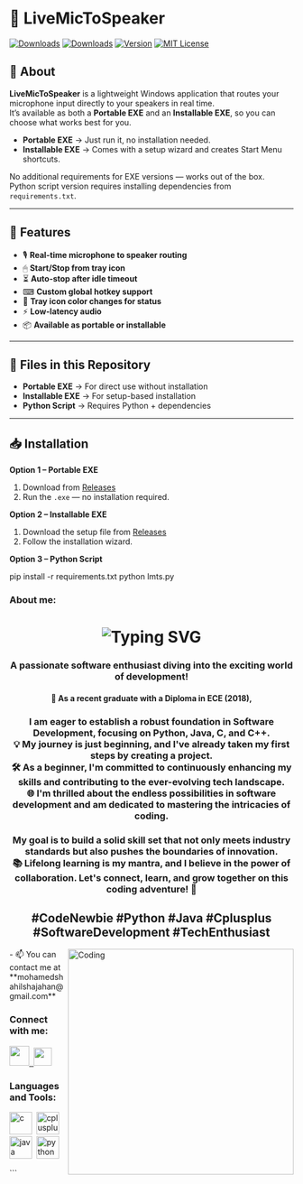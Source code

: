 # 🎤 LiveMicToSpeaker 

[![Downloads](https://img.shields.io/github/downloads/mohamedshahilshajahan/Live-Mic-To-Speaker/total.svg?style=flat-square)](https://github.com/mohamedshahilshajahan/Live-Mic-To-Speaker/releases)
[![Downloads](https://img.shields.io/github/downloads/mohamedshahilshajahan/LiveMicToSpeaker/total?color=brightgreen&style=for-the-badge)](https://github.com/mohamedshahilshajahan/Live-Mic-To-Speaker/releases)
[![Version](https://img.shields.io/github/v/release/mohamedshahilshajahan/LiveMicToSpeaker?style=for-the-badge&color=blue)](https://github.com/mohamedshahilshajahan/Live-Mic-To-Speaker/releases)
[![MIT License](https://img.shields.io/badge/License-MIT-yellow.svg?style=for-the-badge)](LICENSE)

## 📌 About
**LiveMicToSpeaker** is a lightweight Windows application that routes your microphone input directly to your speakers in real time.  
It’s available as both a **Portable EXE** and an **Installable EXE**, so you can choose what works best for you.  
- **Portable EXE** → Just run it, no installation needed.  
- **Installable EXE** → Comes with a setup wizard and creates Start Menu shortcuts.  

No additional requirements for EXE versions — works out of the box.  
Python script version requires installing dependencies from `requirements.txt`.

---

## 🚀 Features
- 🎙 **Real-time microphone to speaker routing**  
- 🖱 **Start/Stop from tray icon**  
- ⏳ **Auto-stop after idle timeout**  
- ⌨ **Custom global hotkey support**  
- 🎨 **Tray icon color changes for status**  
- ⚡ **Low-latency audio**  
- 📦 **Available as portable or installable**  

---

## 📂 Files in this Repository
- **Portable EXE** → For direct use without installation  
- **Installable EXE** → For setup-based installation  
- **Python Script** → Requires Python + dependencies

---

## 📥 Installation
**Option 1 – Portable EXE**
1. Download from [Releases]([https://github.com/mohamedshahilshajahan/LiveMicToSpeaker/releases](https://github.com/mohamedshahilshajahan/Live-Mic-To-Speaker/releases/download/LiveMictoSpeaker/LMTS_Portable.exe))
2. Run the `.exe` — no installation required.

**Option 2 – Installable EXE**
1. Download the setup file from [Releases]([https://github.com/mohamedshahilshajahan/LiveMicToSpeaker/releases](https://github.com/mohamedshahilshajahan/Live-Mic-To-Speaker/releases/download/LiveMictoSpeaker/LMTS_Setup.exe))
2. Follow the installation wizard.

**Option 3 – Python Script**

pip install -r requirements.txt
python lmts.py

<h3>About me:</h3> <h1 align="center" href="https://git.io/typing-svg"><img src="https://readme-typing-svg.demolab.com?font=Fira+Code&weight=600&size=30&pause=1000&color=F7DC00&center=true&vCenter=true&random=false&width=550&height=32&lines=Hi+%F0%9F%91%8B%2C+I'm+Mohamed+Shahil" alt="Typing SVG" /></h1> <h3 align="center">A passionate software enthusiast diving into the exciting world of development!<br> <h4 align="center">🚀 As a recent graduate with a Diploma in ECE (2018),</h4> <h3 align="center">I am eager to establish a robust foundation in Software Development, focusing on Python, Java, C, and C++.<br> 💡 My journey is just beginning, and I've already taken my first steps by creating a project.<br> 🛠️ As a beginner, I'm committed to continuously enhancing my skills and contributing to the ever-evolving tech landscape.<br> 🌐 I'm thrilled about the endless possibilities in software development and am dedicated to mastering the intricacies of coding.</h3> <h3 align="center">My goal is to build a solid skill set that not only meets industry standards but also pushes the boundaries of innovation.<br> 📚 Lifelong learning is my mantra, and I believe in the power of collaboration. Let's connect, learn, and grow together on this coding adventure! 🤝 </h3> <h2 align="center"> #CodeNewbie #Python #Java #Cplusplus #SoftwareDevelopment #TechEnthusiast</h2>  </p> <img align="right" alt="Coding" width="400" src="https://cdn.dribbble.com/users/1162077/screenshots/3848914/programmer.gif"> - 📫 You can contact me at **mohamedshahilshajahan@gmail.com** <h3 align="left">Connect with me:</h3> <p align="left"> <a href="https://www.linkedin.com/in/mohamedshahilshajahan" target="_blank" rel="noreferrer"> <picture> <source media="(prefers-color-scheme: dark)" srcset="https://i.postimg.cc/02ZQ9ft7/linkedin-dark.png" /> <source media="(prefers-color-scheme: light)" srcset="https://i.postimg.cc/XvKFcFjL/linkedin.png" /> <img src="https://i.postimg.cc/XvKFcFjL/linkedin.png" width="35" height=auto />&nbsp; </picture> </a><a href="https://www.github.com/mohamedshahilshajahan" target="_blank" rel="noreferrer"> <picture> <source media="(prefers-color-scheme: dark)" srcset="https://i.postimg.cc/Bn6vbKyk/github-dark.png" /> <source media="(prefers-color-scheme: light)" srcset="https://i.postimg.cc/LsFL1vph/github.png" /> <img src="https://i.postimg.cc/LsFL1vph/github.png" width="32" height="32" /> </picture> </a> </p> <h3 align="left">Languages and Tools:</h3> <p align="left"> <img src="https://i.postimg.cc/DZdk7s4J/c.png" alt="c" width="40" height=auto/>&nbsp;&nbsp;<img src="https://i.postimg.cc/br37thTq/cplus.png" alt="cplusplus" width="40" height=auto/>&nbsp;&nbsp;<img src="https://i.postimg.cc/0jkgjQ7t/java.png" alt="java" width="40" height=auto/>&nbsp;&nbsp;<img src="https://i.postimg.cc/T20MSVXB/python.png" alt="python" width="40" height=auto/> </p> ```
